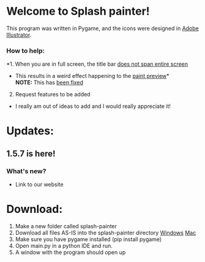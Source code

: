 # Welcome to Splash painter!

This program was written in Pygame, and the icons were designed in [Adobe Illustrator](https://www.adobe.com/products/illustrator.html).

### How to help:
*1. When you are in full screen, the title bar [does not span entire screen](https://github.com/hhbo62/splash-painter/issues/1)
  - This results in a weird effect happening to the [paint preview](https://github.com/hhbo62/splash-painter/issues/1)*  
**NOTE:** This has [been fixed](https://github.com/hhbo62/splash-painter/pull/2)
2. Request features to be added  
  - I really am out of ideas to add and I would really appreciate it!

# Updates:
## 1.5.7 is here!

### What's new?
- Link to our website

# Download:
1. Make a new folder called splash-painter
2. Download all files AS-IS into the splash-painter directory [Windows](https://github.com/hhbo62/splash-painter/archive/v1.5.6.zip) [Mac](https://github.com/hhbo62/splash-painter/archive/v1.5.6.tar.gz)
3. Make sure you have pygame installed (pip install pygame)
4. Open main.py in a python IDE and run.
5. A window with the program should open up
